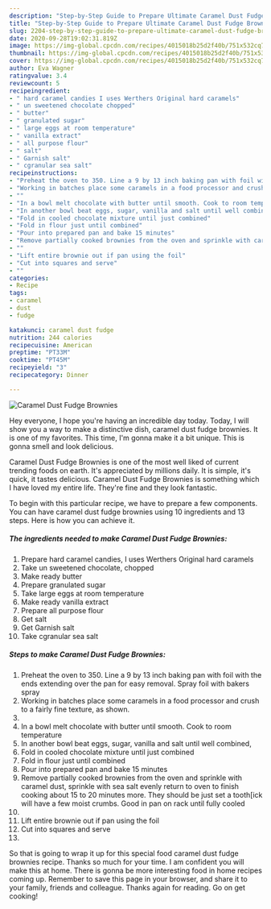 ```yaml
---
description: "Step-by-Step Guide to Prepare Ultimate Caramel Dust Fudge Brownies"
title: "Step-by-Step Guide to Prepare Ultimate Caramel Dust Fudge Brownies"
slug: 2204-step-by-step-guide-to-prepare-ultimate-caramel-dust-fudge-brownies
date: 2020-09-28T19:02:31.819Z
image: https://img-global.cpcdn.com/recipes/4015018b25d2f40b/751x532cq70/caramel-dust-fudge-brownies-recipe-main-photo.jpg
thumbnail: https://img-global.cpcdn.com/recipes/4015018b25d2f40b/751x532cq70/caramel-dust-fudge-brownies-recipe-main-photo.jpg
cover: https://img-global.cpcdn.com/recipes/4015018b25d2f40b/751x532cq70/caramel-dust-fudge-brownies-recipe-main-photo.jpg
author: Eva Wagner
ratingvalue: 3.4
reviewcount: 5
recipeingredient:
- " hard caramel candies I uses Werthers Original hard caramels"
- " un sweetened chocolate chopped"
- " butter"
- " granulated sugar"
- " large eggs at room temperature"
- " vanilla extract"
- " all purpose flour"
- " salt"
- " Garnish salt"
- " cgranular sea salt"
recipeinstructions:
- "Preheat the oven to 350. Line a 9 by 13 inch baking pan with foil with the ends extending over the pan for easy removal. Spray foil with bakers spray"
- "Working in batches place some caramels in a food processor and crush to a fairly fine texture, as shown."
- ""
- "In a bowl melt chocolate with butter until smooth. Cook to room temperature"
- "In another bowl beat eggs, sugar, vanilla and salt until well combined,"
- "Fold in cooled chocolate mixture until just combined"
- "Fold in flour just until combined"
- "Pour into prepared pan and bake 15 minutes"
- "Remove partially cooked brownies from the oven and sprinkle with caramel dust, sprinkle with sea salt evenly return to oven to finish cooking about 15 to 20 minutes more. They should be just set a tooth[ick will have a few moist crumbs. Good in pan on rack until fully cooled"
- ""
- "Lift entire brownie out if pan using the foil"
- "Cut into squares and serve"
- ""
categories:
- Recipe
tags:
- caramel
- dust
- fudge

katakunci: caramel dust fudge 
nutrition: 244 calories
recipecuisine: American
preptime: "PT33M"
cooktime: "PT45M"
recipeyield: "3"
recipecategory: Dinner

---
```



![Caramel Dust Fudge Brownies](https://img-global.cpcdn.com/recipes/4015018b25d2f40b/751x532cq70/caramel-dust-fudge-brownies-recipe-main-photo.jpg)

Hey everyone, I hope you're having an incredible day today. Today, I will show you a way to make a distinctive dish, caramel dust fudge brownies. It is one of my favorites. This time, I'm gonna make it a bit unique. This is gonna smell and look delicious.

Caramel Dust Fudge Brownies is one of the most well liked of current trending foods on earth. It's appreciated by millions daily. It is simple, it's quick, it tastes delicious. Caramel Dust Fudge Brownies is something which I have loved my entire life. They're fine and they look fantastic.




To begin with this particular recipe, we have to prepare a few components. You can have caramel dust fudge brownies using 10 ingredients and 13 steps. Here is how you can achieve it.

<!--inarticleads1-->

##### The ingredients needed to make Caramel Dust Fudge Brownies:

1. Prepare  hard caramel candies, I uses Werthers Original hard caramels
1. Take  un sweetened chocolate, chopped
1. Make ready  butter
1. Prepare  granulated sugar
1. Take  large eggs at room temperature
1. Make ready  vanilla extract
1. Prepare  all purpose flour
1. Get  salt
1. Get  Garnish salt
1. Take  cgranular sea salt




<!--inarticleads2-->

##### Steps to make Caramel Dust Fudge Brownies:

1. Preheat the oven to 350. Line a 9 by 13 inch baking pan with foil with the ends extending over the pan for easy removal. Spray foil with bakers spray
1. Working in batches place some caramels in a food processor and crush to a fairly fine texture, as shown.
1. 
1. In a bowl melt chocolate with butter until smooth. Cook to room temperature
1. In another bowl beat eggs, sugar, vanilla and salt until well combined,
1. Fold in cooled chocolate mixture until just combined
1. Fold in flour just until combined
1. Pour into prepared pan and bake 15 minutes
1. Remove partially cooked brownies from the oven and sprinkle with caramel dust, sprinkle with sea salt evenly return to oven to finish cooking about 15 to 20 minutes more. They should be just set a tooth[ick will have a few moist crumbs. Good in pan on rack until fully cooled
1. 
1. Lift entire brownie out if pan using the foil
1. Cut into squares and serve
1. 




So that is going to wrap it up for this special food caramel dust fudge brownies recipe. Thanks so much for your time. I am confident you will make this at home. There is gonna be more interesting food in home recipes coming up. Remember to save this page in your browser, and share it to your family, friends and colleague. Thanks again for reading. Go on get cooking!
